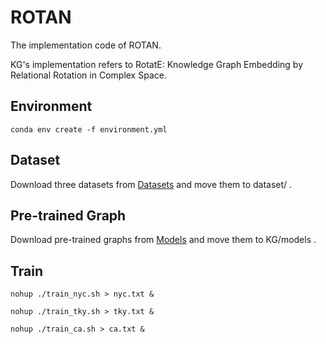 # ROTAN
The implementation code of ROTAN.

KG's implementation refers to RotatE: Knowledge Graph Embedding by Relational Rotation in Complex Space.

## Environment

`conda env create -f environment.yml`

## Dataset 

Download three datasets from [Datasets](https://drive.google.com/drive/folders/1xsML0LIhTaF5x0rXmqwLsmwCKabFb-D5?usp=sharing) and move them to dataset/ .

## Pre-trained Graph

Download pre-trained graphs from [Models](https://drive.google.com/drive/folders/1qVKTWVWL9qr8-yY7EKv3ZPk2YcEArEC5?usp=sharing) and move them to KG/models .

## Train

`nohup ./train_nyc.sh > nyc.txt &`

`nohup ./train_tky.sh > tky.txt &`

`nohup ./train_ca.sh > ca.txt &`

